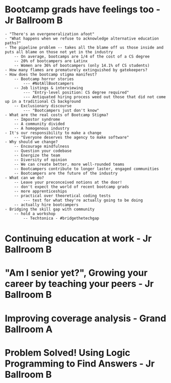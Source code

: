 # Bootcamp grads have feelings too - Jr Ballroom B
	- "There's an overgeneralization afoot"
	- "What happens when we refuse to acknowledge alternative education paths?"
	- The pipeline problem -- takes all the blame off us those inside and puts all blame on those not yet in the industry
		-- On average, bootcamps are 1/4 of the cost of a CS degree
		-- 20% of bootcampers are Latinx
		-- Women are 36% of bootcampers (only 14.1% of CS students)
	- How many flames are prematurely extinguished by gatekeepers?
	- How does the bootcamp stigma manifest?
		-- Bootcamp horror stories
			--- #NotAllBootcampers
		-- Job listings & interviewing
			--- "Entry-level position: CS degree required"
			--- Antiquated hiring process weed out those that did not come up in a traditional CS background
		-- Exclusionary discourse
			--- "Bootcampers just don't know"
	- What are the real costs of Bootcamp Stigma?
		-- Impostor syndrome
		-- A community divided
		-- A homogenous industry
	- It's our responsibility to make a change
		-- "Everyone deserves the agency to make software"
	- Why should we change?
		-- Encourage mindfulness
		-- Question your codebase
		-- Energize the team
		-- Diversity of opinion
		-- We can create better, more well-rounded teams
		-- Bootcampers contribute to longer laster, engaged communities
		-- Bootcampers are the future of the industry
	- What can we do?
		-- Leave your preconceived notions at the door!
		-- don't expect the world of recent bootcamp grads
		-- more apprenticeships
		-- practical over theoretical coding tests
			--- test for what they're actually going to be doing
		-- actually hire bootcampers
	- Bridging the skill gap with community
		-- hold a workshop
			-- Techtonica - #bridgethetechgap

# Continuing education at work - Jr Ballroom B
# "Am I senior yet?", Growing your career by teaching your peers - Jr Ballroom B
# Improving coverage analysis - Grand Ballroom A
# Problem Solved! Using Logic Programming to Find Answers -  Jr Ballroom B
